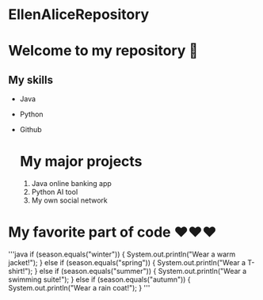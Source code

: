 # EllenAliceRepository
# Welcome to my repository 🌹

## My skills
- Java
- Python
- Github

  # My major projects
  
  1. Java online banking app
  2. Python AI tool
  3. My own social network
 
# My favorite part of code ❤❤❤
'''java
  if (season.equals("winter")) {
      System.out.println("Wear a warm jacket!");
    }
    else if (season.equals("spring")) {
      System.out.println("Wear a T-shirt!");
    }
    else if (season.equals("summer")) {
      System.out.println("Wear a swimming suite!");
    }
    else if (season.equals("autumn")) {
      System.out.println("Wear a rain coat!");
    }
    '''
